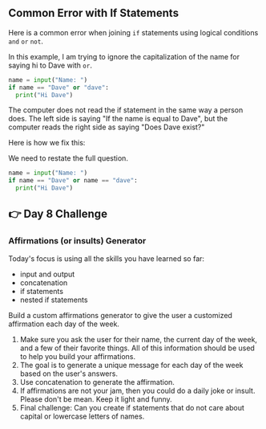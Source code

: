 ## Common Error with If Statements

Here is a common error when joining `if` statements using logical conditions `and` `or` `not`.

In this example, I am trying to ignore the capitalization of the name for saying hi to Dave with `or`.

```python
name = input("Name: ")
if name == "Dave" or "dave":
  print("Hi Dave")
```

The computer does not read the if statement in the same way a person does. The left side is saying "If the name is equal to Dave", but the computer reads the right side as saying "Does Dave exist?"

Here is how we fix this:

We need to restate the full question.

```python
name = input("Name: ")
if name == "Dave" or name == "dave":
  print("Hi Dave")
```


## 👉 Day 8 Challenge

### Affirmations (or insults) Generator

Today's focus is using all the skills you have learned so far:

- input and output
- concatenation
- if statements
- nested if statements

Build a custom affirmations generator to give the user a customized affirmation each day of the week.

1. Make sure you ask the user for their name, the current day of the week, and a few of their favorite things. All of this information should be used to help you build your affirmations.
2. The goal is to generate a unique message for each day of the week based on the user's answers.
3. Use concatenation to generate the affirmation.
4. If affirmations are not your jam, then you could do a daily joke or insult. Please don't be mean. Keep it light and funny.
5. Final challenge: Can you create if statements that do not care about capital or lowercase letters of names.